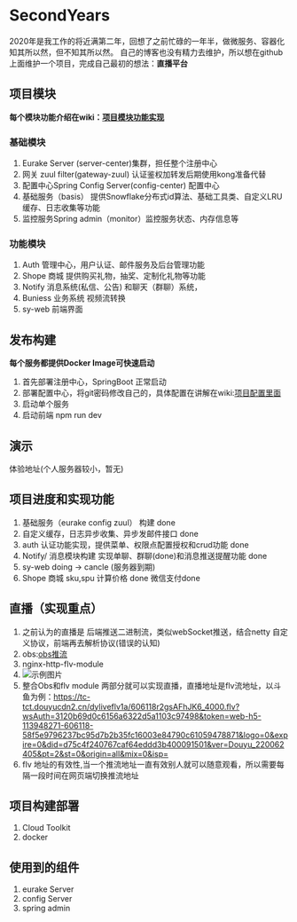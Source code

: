 # SecondYears

2020年是我工作的将近满第二年，回想了之前忙碌的一年半，做微服务、容器化 知其所以然，但不知其所以然。
自己的博客也没有精力去维护，所以想在github上面维护一个项目，完成自己最初的想法：**直播平台** </br>
## 项目模块
**每个模块功能介绍在wiki：[项目模块功能实现](https://github.com/wangxiao1002/SecondYears/wiki/%E9%A1%B9%E7%9B%AE%E6%A8%A1%E5%9D%97%E5%85%B7%E4%BD%93%E5%8A%9F%E8%83%BD%E4%BB%8B%E7%BB%8D)**
### 基础模块
1. Eurake Server (server-center)集群，担任整个注册中心 
2. 网关 zuul filter(gateway-zuul) 认证鉴权加转发后期使用kong准备代替
3. 配置中心Spring Config Server(config-center) 配置中心
4. 基础服务（basis） 提供Snowflake分布式id算法、基础工具类、自定义LRU缓存、日志收集等功能
5. 监控服务Spring admin（monitor）监控服务状态、内存信息等
### 功能模块
1. Auth 管理中心，用户认证、邮件服务及后台管理功能
2. Shope 商城 提供购买礼物，抽奖、定制化礼物等功能
3. Notify 消息系统(私信、公告) 和聊天（群聊）系统，
4.  Buniess 业务系统 视频流转换
5. sy-web 前端界面
## 发布构建
**每个服务都提供Docker Image可快速启动**
1. 首先部署注册中心，SpringBoot 正常启动
2. 部署配置中心，将git密码修改自己的，具体配置在讲解在wiki:[项目配置里面](https://github.com/wangxiao1002/SecondYears/wiki/%E9%A1%B9%E7%9B%AE%E9%9C%80%E8%A6%81%E9%85%8D%E7%BD%AE%E5%8F%82%E6%95%B0)
3. 启动单个服务
4. 启动前端 npm run dev
## 演示
体验地址(个人服务器较小，暂无)
## 项目进度和实现功能
1. 基础服务（eurake config zuul） 构建 done
3. 自定义缓存，日志异步收集、异步发邮件接口 done
2. auth 认证功能实现，提供菜单、权限点配置授权和crud功能 done
3. Notify/ 消息模块构建 实现单聊、群聊(done)和消息推送提醒功能 done
4. sy-web doing -> cancle (服务器到期)
5. Shope 商城 sku,spu 计算价格 done 微信支付done
## 直播（实现重点）
1. 之前认为的直播是 后端推送二进制流，类似webSocket推送，结合netty 自定义协议，前端再去解析协议(错误的认知)
2. obs:[obs推流](https://github.com/obsproject/obs-studio) 
3. nginx-http-flv-module[](https://github.com/winshining/nginx-http-flv-module)
4. ![示例图片](https://github.com/winshining/nginx-http-flv-module/blob/master/samples/flv.js.png)
5. 整合Obs和flv module 两部分就可以实现直播，直播地址是flv流地址，以斗鱼为例：https://tc-tct.douyucdn2.cn/dyliveflv1a/606118r2gsAFhJK6_4000.flv?wsAuth=3120b69d0c6156a6322d5a1103c97498&token=web-h5-113948271-606118-58f5e9796237bc95d7b2b35fc16003e84790c61059478871&logo=0&expire=0&did=d75c4f240767caf64eddd3b400091501&ver=Douyu_220062405&pt=2&st=0&origin=all&mix=0&isp=
6. flv 地址的有效性,当一个推流地址一直有效别人就可以随意观看，所以需要每隔一段时间在网页端切换推流地址
## 项目构建部署
1. Cloud Toolkit
2. docker
## 使用到的组件
1. eurake Server 
2. config Server
3. spring admin

 

